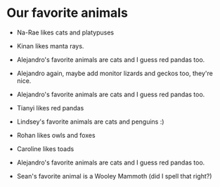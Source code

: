 # Our favorite animals

- Na-Rae likes cats and platypuses
- Kinan likes manta rays.

- Alejandro's favorite animals are cats and I guess red pandas too.
- Alejandro again, maybe add monitor lizards and geckos too, they're nice.

- Alejandro's favorite animals are cats and I guess red pandas too.

- Tianyi likes red pandas

- Lindsey's favorite animals are cats and penguins :) 

- Rohan likes owls and foxes

- Caroline likes toads

- Alejandro's favorite animals are cats and I guess red pandas too.

- Sean's favorite animal is a Wooley Mammoth (did I spell that right?)


